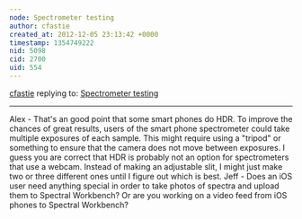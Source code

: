 ```yaml
---
node: Spectrometer testing
author: cfastie
created_at: 2012-12-05 23:13:42 +0000
timestamp: 1354749222
nid: 5098
cid: 2700
uid: 554
---
```




[cfastie](../profile/cfastie) replying to: [Spectrometer testing](../notes/cfastie/12-3-2012/spectrometer-testing)

----
Alex - That's an good point that some smart phones do HDR. To improve the chances of great results, users of the smart phone spectrometer could take multiple exposures of each sample. This might require using a "tripod" or something to ensure that the camera does not move between exposures.  I guess you are correct that HDR is probably not an option for spectrometers that use a webcam.  Instead of making an adjustable slit, I might just make two or three different ones until I figure out which is best.
Jeff -  Does an iOS user need anything special in order to take photos of spectra and upload them to Spectral Workbench? Or are you working on a video feed from iOS phones to Spectral Workbench?
